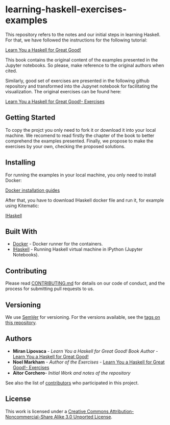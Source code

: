 # learning-haskell-exercises-examples

This repository refers to the notes and our initial steps in learning Haskell. For that, we have followed the instructions for the following tutorial: 

[Learn You a Haskell for Great Good! ](http://learnyouahaskell.com/chapters)

This book contains the original content of the examples presented in the Jupyter notebooks. So please, make reference to the original authors when cited. 

Similarly, good set of exercises are presented in the following github repository and transformed into the Jupynet notebook for facilitating the visualization. The original 
exercises can be found here: 

[Learn You a Haskell for Great Good!- Exercises ](https://github.com/noelmarkham/learn-you-a-haskell-exercises)

## Getting Started

To copy the projct you only need to fork it or download it into your local machine. We recomend to read firstly the chapter of the book to better 
comprehend the examples presented. Finally, we propose to make the exercises by your own, checking the proposed solutions.

## Installing

For running the examples in your local machine, you only need to install Docker: 

[Docker installation guides ](https://docs.docker.com/engine/installation/)

After that, you have to download IHaskell docker file and run it, for example using Kitematic: 

[IHaskell](https://github.com/gibiansky/IHaskell)

## Built With

* [Docker](https://docs.docker.com/engine/installation/) - Docker runner for the containers.
* [IHaskell](https://github.com/gibiansky/IHaskell) - Running Haskell virtual machine in IPython (Jupyter Notebooks).

## Contributing

Please read [CONTRIBUTING.md](https://github.com/aolite/learning-haskell-exercises-examples/blob/master/CONTRIBUTING.md) for details on our code of conduct, and the process for submitting pull requests to us.

## Versioning

We use [SemVer](http://semver.org/) for versioning. For the versions available, see the [tags on this repository](https://github.com/your/project/tags). 

## Authors

* **Miran Lipovaca** - *Learn You a Haskell for Great Good! Book Author* - [Learn You a Haskell for Great Good!](http://learnyouahaskell.com)
* **Noel Markham** - *Author of the Exercises* - [Learn You a Haskell for Great Good!- Exercises ](https://github.com/noelmarkham/learn-you-a-haskell-exercises)
* **Aitor Corchero**- *Initial Work and notes of the repository*

See also the list of [contributors](https://github.com/aolite/learning-haskell-exercises-examples/blob/master/CONTRIBUTORS.md) who participated in this project.

## License
This work is licensed under a [Creative Commons Attribution-Noncommercial-Share Alike 3.0 Unported License](http://creativecommons.org/licenses/by-nc-sa/3.0/). 
